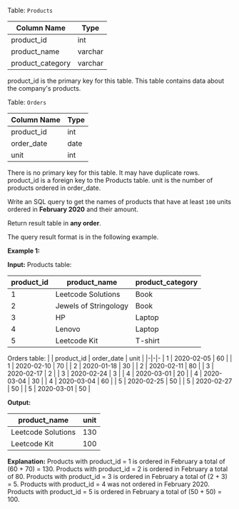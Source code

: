 ﻿
Table:  `Products`


| Column Name      | Type    |
|-|-
| product_id       | int     |
| product_name     | varchar |
| product_category | varchar |

product_id is the primary key for this table.
This table contains data about the company's products.

Table:  `Orders`


| Column Name   | Type    |
|-|-
| product_id    | int     |
| order_date    | date    |
| unit          | int     |

There is no primary key for this table. It may have duplicate rows.
product_id is a foreign key to the Products table.
unit is the number of products ordered in order_date.

Write an SQL query to get the names of products that have at least  `100`  units ordered in  **February 2020**  and their amount.

Return result table in  **any order**.

The query result format is in the following example.

**Example 1:**

**Input:** 
Products table:

| product_id  | product_name          | product_category |
|-|-|-
| 1           | Leetcode Solutions    | Book             |
| 2           | Jewels of Stringology | Book             |
| 3           | HP                    | Laptop           |
| 4           | Lenovo                | Laptop           |
| 5           | Leetcode Kit          | T-shirt          |

Orders table:
|
| product_id   | order_date   | unit     |
|-|-|-
| 1            | 2020-02-05   | 60       |
| 1            | 2020-02-10   | 70       |
| 2            | 2020-01-18   | 30       |
| 2            | 2020-02-11   | 80       |
| 3            | 2020-02-17   | 2        |
| 3            | 2020-02-24   | 3        |
| 4            | 2020-03-01   | 20       |
| 4            | 2020-03-04   | 30       |
| 4            | 2020-03-04   | 60       |
| 5            | 2020-02-25   | 50       |
| 5            | 2020-02-27   | 50       |
| 5            | 2020-03-01   | 50       |

**Output:** 

| product_name       | unit    |
|-|-
| Leetcode Solutions | 130     |
| Leetcode Kit       | 100     |

**Explanation:** 
Products with product_id = 1 is ordered in February a total of (60 + 70) = 130.
Products with product_id = 2 is ordered in February a total of 80.
Products with product_id = 3 is ordered in February a total of (2 + 3) = 5.
Products with product_id = 4 was not ordered in February 2020.
Products with product_id = 5 is ordered in February a total of (50 + 50) = 100.
